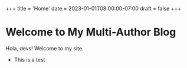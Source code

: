 +++
title = 'Home'
date = 2023-01-01T08:00:00-07:00
draft = false
+++

# Welcome to My Multi-Author Blog  
Hola, devs! Welcome to my site.  

* This is a test